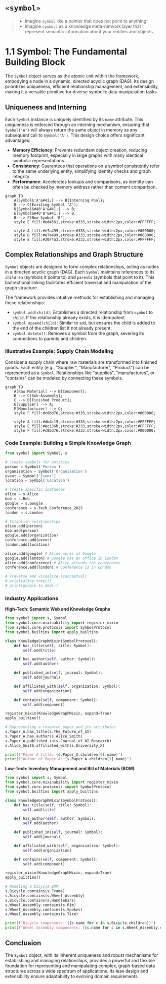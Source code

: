 # `«symbol»`

> - Imagine `symbol` like a pointer that does not point to anything. 
> - Imagine `symbols` as a knowledge meta-network layer that represent semantic information about your entities and objects.

# 1.1 Symbol: The Fundamental Building Block

The `Symbol` object serves as the atomic unit within the framework, embodying a node in a dynamic, directed acyclic graph (DAG). Its design prioritizes uniqueness, efficient relationship management, and extensibility, making it a versatile primitive for diverse symbolic data manipulation tasks.

## Uniqueness and Interning

Each `Symbol` instance is uniquely identified by its `name` attribute. This uniqueness is enforced through an interning mechanism, ensuring that `Symbol('A')` will always return the same object in memory as any subsequent call to `Symbol('A')`. This design choice offers significant advantages:

-   **Memory Efficiency**: Prevents redundant object creation, reducing memory footprint, especially in large graphs with many identical symbolic representations.
-   **Consistency**: Guarantees that operations on a symbol consistently refer to the same underlying entity, simplifying identity checks and graph integrity.
-   **Performance**: Accelerates lookups and comparisons, as identity can often be checked by memory address rather than content comparison.

```mermaid
graph TD
    A[Symbol&'A'&#41;] --> B{Interning Pool};
    B --> C[Existing Symbol 'A'];
    D[Symbol&#40'A'&#41;] --> B;
    E[Symbol&#40'B'&#41;] --> B;
    B --> F[New Symbol 'B'];
    style E fill:#ed4561,stroke:#333,stroke-width:2px,color:#FFFFFF;

    style A fill:#e7a499,stroke:#333,stroke-width:2px,color:#000000;
    style D fill:#e7a499,stroke:#333,stroke-width:2px,color:#000000;
    style E fill:#3074a3,stroke:#333,stroke-width:2px,color:#FFFFFF;
```
## Complex Relationships and Graph Structure

`Symbol` objects are designed to form complex relationships, acting as nodes in a directed acyclic graph (DAG). Each `Symbol` maintains references to its `children` (symbols it points to) and `parents` (symbols that point to it). This bidirectional linking facilitates efficient traversal and manipulation of the graph structure.

The framework provides intuitive methods for establishing and managing these relationships:

-   `symbol.add(child)`: Establishes a directed relationship from `symbol` to `child`. If the relationship already exists, it is idempotent.
-   `symbol.append(child)`: Similar to `add`, but ensures the child is added to the end of the children list if not already present.
-   `symbol.delete()`: Removes a symbol from the graph, severing its connections to parents and children.

### Illustrative Example: Supply Chain Modeling

Consider a supply chain where raw materials are transformed into finished goods. Each entity (e.g., "Supplier", "Manufacturer", "Product") can be represented as a `Symbol`. Relationships like "supplies", "manufactures", or "contains" can be modeled by connecting these symbols.

```mermaid
graph TD
    A[Raw Material] --> B[Component];
    B --> C[Sub-Assembly];
    C --> D[Finished Product];
    E[Supplier] --> A;
    F[Manufacturer] --> C;
    style F fill:#c0bd76,stroke:#333,stroke-width:2px,color:#000000;

    style A fill:#db4c15,stroke:#333,stroke-width:2px,color:#FFFFFF;
    style E fill:#ec136b,stroke:#333,stroke-width:2px,color:#FFFFFF;
    style F fill:#c0bd76,stroke:#333,stroke-width:2px,color:#000000;
```
### Code Example: Building a Simple Knowledge Graph

```python
from symbol import Symbol, s

# Create symbols for entities
person = Symbol('Person')
organization = Symbol('Organization')
event = Symbol('Event')
location = Symbol('Location')

# Create specific instances
alice = s.Alice
bob = s.Bob
google = s.Google
conference = s.Tech_Conference_2025
london = s.London

# Establish relationships
alice.add(person)
bob.add(person)
google.add(organization)
conference.add(event)
london.add(location)

alice.add(google) # Alice works at Google
google.add(london) # Google has an office in London
alice.add(conference) # Alice attends the conference
conference.add(london) # Conference is in London

# Traverse and visualize (conceptual)
# print(alice.tree())
# print(google.to_mmd())
```

### Industry Applications

**High-Tech: Semantic Web and Knowledge Graphs**
```python
from symbol import s, Symbol
from symbol.core.mixinability import register_mixin
from symbol.core.protocols import SymbolProtocol
from symbol.builtins import apply_builtins

class KnowledgeGraphMixin(SymbolProtocol):
    def has_title(self, title: Symbol):
        self.add(title)

    def has_author(self, author: Symbol):
        self.add(author)

    def published_in(self, journal: Symbol):
        self.add(journal)

    def affiliated_with(self, organization: Symbol):
        self.add(organization)

    def contains(self, component: Symbol):
        self.add(component)

register_mixin(KnowledgeGraphMixin, expand=True)
apply_builtins()

# Representing a research paper and its attributes
s.Paper_A.has_title(s.The_Future_of_AI)
s.Paper_A.has_author(s.Alice_Smith)
s.Paper_A.published_in(s.Journal_of_AI_Research)
s.Alice_Smith.affiliated_with(s.University_X)

print(f"Paper A title: {s.Paper_A.children[0].name}")
print(f"Author of Paper A: {s.Paper_A.children[1].name}")
```

**Low-Tech: Inventory Management and Bill of Materials (BOM)**
```python
from symbol import s, Symbol
from symbol.core.mixinability import register_mixin
from symbol.core.protocols import SymbolProtocol
from symbol.builtins import apply_builtins

class KnowledgeGraphMixin(SymbolProtocol):
    def has_title(self, title: Symbol):
        self.add(title)

    def has_author(self, author: Symbol):
        self.add(author)

    def published_in(self, journal: Symbol):
        self.add(journal)

    def affiliated_with(self, organization: Symbol):
        self.add(organization)

    def contains(self, component: Symbol):
        self.add(component)

register_mixin(KnowledgeGraphMixin, expand=True)
apply_builtins()

# Modeling a bicycle BOM
s.Bicycle.contains(s.Frame)
s.Bicycle.contains(s.Wheel_Assembly)
s.Bicycle.contains(s.Handlebars)
s.Wheel_Assembly.contains(s.Rim)
s.Wheel_Assembly.contains(s.Spokes)
s.Wheel_Assembly.contains(s.Tire)

print(f"Bicycle components: {[c.name for c in s.Bicycle.children]}")
print(f"Wheel Assembly components: {[c.name for c in s.Wheel_Assembly.children]}")
```

## Conclusion

The `Symbol` object, with its inherent uniqueness and robust mechanisms for establishing and managing relationships, provides a powerful and flexible foundation for representing and manipulating complex, graph-based data structures across a wide spectrum of applications. Its lean design and extensibility ensure adaptability to evolving domain requirements.
